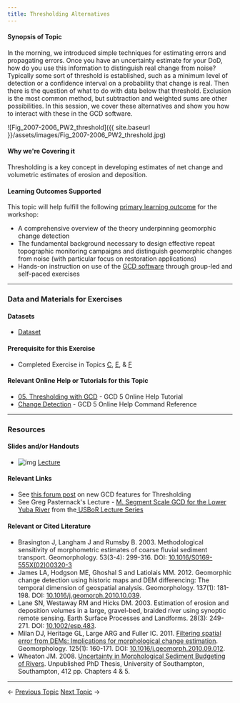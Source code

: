 ```yaml
---
title: Thresholding Alternatives
---
```


#### Synopsis of Topic

In the morning, we introduced simple techniques for estimating errors and propagating errors. Once you have an uncertainty estimate for your DoD, how do you use this information to distinguish real change from noise? Typically some sort of threshold is established, such as a minimum level of detection or a confidence interval on a probability that change is real. Then there is the question of what to do with data below that threshold. Exclusion is the most common method, but subtraction and weighted sums are other possibilities. In this session, we cover these alternatives and show you how to interact with these in the GCD software. 

![Fig_2007-2006_PW2_threshold]({{ site.baseurl }}/assets/images/Fig_2007-2006_PW2_threshold.jpg)

#### Why we're Covering it

Thresholding is a key concept in developing estimates of net change and volumetric estimates of erosion and deposition. 

#### Learning Outcomes Supported

This topic will help fulfill the following [primary learning outcome](http://gcdworkshop.joewheaton.org/syllabus/primary-learning-outcomes) for the workshop:

- A comprehensive overview of the theory underpinning geomorphic change detection
- The fundamental background necessary to design effective repeat topographic monitoring campaigns and distinguish geomorphic changes from noise (with particular focus on restoration applications)
- Hands-on instruction on use of the [GCD software](http://www.joewheaton.org/Home/research/software/GCD) through group-led and self-paced exercises

------

### Data and Materials for Exercises

#### Datasets

- [Dataset](http://etal.usu.edu/GCD/Workshop/2012May/SulphurCreek_OrthoInputs.zip)

#### Prerequisite for this Exercise

- Completed Exercise in Topics [C](http://gcdworkshop.joewheaton.org/workshop-topics/versions/3-day-workshop/1-Principles/c-review-of-building-surfaces-from-raw-data),  [E](http://gcdworkshop.joewheaton.org/workshop-topics/versions/3-day-workshop/1-Principles/g_traditionalGCD), & [F](http://gcdworkshop.joewheaton.org/system/errors/NodeNotFound?suri=wuid:gx:27d471080239b4a)

#### Relevant Online Help or Tutorials for this Topic

- [05. Thresholding with GCD](http://gcd5help.joewheaton.org/tutorials--how-to/v-thresholding-w-raster-calculator) - GCD 5 Online Help Tutorial
- [Change Detection](http://gcd5help.joewheaton.org/gcd-command-reference/gcd-analysis-menu/change-detection) - GCD 5 Online Help Command Reference

------

### Resources

#### Slides and/or Handouts

- ![img](http://gcdworkshop.joewheaton.org/_/rsrc/1429929134873/workshop-topics/versions/3-day-workshop/2-errors-uncertainties/i-thresholding-alternatives/pdfIcon.png)  [Lecture](http://etal.usu.edu/GCD/Workshop/2014/Lectures/I_Thresholding.pdf) 

#### 

#### Relevant Links

- See [this forum post](http://forum.bluezone.usu.edu/gcd/viewtopic.php?f=40&t=117) on new GCD features for Thresholding
- See Greg Pasternack's Lecture - [M. Segment Scale GCD for the Lower Yuba River](http://borlecture.joewheaton.org/lecture-topics/4-case-studies-thu) from the[ USBoR Lecture Series](http://borlecture.joewheaton.org/)

#### Relevant or Cited Literature

#### 

- Brasington J, Langham J and Rumsby B. 2003. Methodological sensitivity of morphometric estimates of coarse fluvial sediment transport. Geomorphology. 53(3-4): 299-316. DOI: [10.1016/S0169-555X(02)00320-3](http://dx.doi.org/10.1016/S0169-555X%2802%2900320-3)
- James LA, Hodgson ME, Ghoshal S and Latiolais MM.  2012. Geomorphic change detection using historic maps and DEM differencing: The temporal dimension of geospatial analysis. Geomorphology. 137(1): 181-198. DOI: [10.1016/j.geomorph.2010.10.039](http://dx.doi.org/10.1016/j.geomorph.2010.10.039).
- Lane SN, Westaway RM and Hicks DM. 2003. Estimation of erosion and deposition volumes in a large, gravel-bed, braided river using synoptic remote sensing. Earth Surface Processes and Landforms. 28(3): 249-271. DOI: [10.1002/esp.483](http://dx.doi.org/10.1002/esp.483).
- Milan DJ, Heritage GL, Large ARG and Fuller IC. 2011. [Filtering spatial error from DEMs: Implications for morphological change estimation](http://etal.usu.edu/ICRRR/GCD/Milan_Filtering%20Spatial%20Error%20from%20DEM%27s.pdf). Geomorphology. 125(1): 160-171. DOI: [10.1016/j.geomorph.2010.09.012](http://dx.doi.org/10.1016/j.geomorph.2010.09.012).
- Wheaton JM. 2008. [Uncertainty in Morphological Sediment Budgeting of Rivers](http://www.joewheaton.org/Home/research/projects-1/morphological-sediment-budgeting/phdthesis). Unpublished PhD Thesis, University of Southampton, Southampton, 412 pp. Chapters 4 & 5.

------

← [Previous Topic](http://gcdworkshop.joewheaton.org/workshop-topics/versions/2-day-workshop/anzgg-workshop-topics/1-surveying-principles-change-detection/g-introduction-to-gcd-software)            [Next Topic](http://gcdworkshop.joewheaton.org/workshop-topics/versions/2-day-workshop/anzgg-workshop-topics/1-surveying-principles-change-detection/i-approaches-to-estimating-dem-error) →
